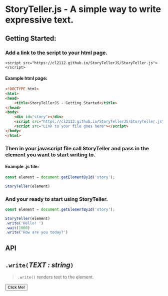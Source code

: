 # StoryTeller.js - A simple way to write expressive text.

## Getting Started:
### Add a link to the script to your html page.
`<script src="https://cl2112.github.io/StoryTellerJS/StoryTeller.js"></script>`

#### Example html page:
``` HTML
<!DOCTYPE html>
<html>
<head>
    <title>StoryTellerJS - Getting Started</title>
</head>
<body>
    <div id="story"></div>
    <script src="https://cl2112.github.io/StoryTellerJS/StoryTeller.js"></script>
    <script src="Link to your file goes here"></script>
</body>
</html>
```
### Then in your javascript file call StoryTeller and pass in the element you want to start writing to.

#### Example .js file:
``` javascript
const element = document.getElementById('story');

StoryTeller(element)
```

### And your ready to start using StoryTeller.
``` javascript
const element = document.getElementById('story');

StoryTeller(element)
.write('Hello! ')
.wait(1000)
.write('How are you today?')
```

## API
## `.write(`_TEXT : string_`)`

> `.write()` renders text to the element.
<html>
<head>
    <script src="https://cl2112.github.io/StoryTellerJS/StoryTeller.js"></script>
</head>
<body>
    <div id="story"><button id='btn'>Click Me!</button></div>
    <script>
        document.addEventListener('click', function(){
            StoryTeller(document.getElementById('story'))
            .write('hello')
        })
    </script>
</body>
</html>

